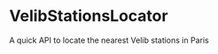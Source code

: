VelibStationsLocator
====================

A quick API to locate the nearest Velib stations in Paris

